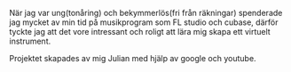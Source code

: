 När jag var ung(tonåring) och bekymmerlös(fri från räkningar) spenderade jag mycket av min tid på musikprogram som FL studio och cubase, därför tyckte jag att det vore intressant och roligt att lära mig skapa ett virtuelt instrument.

Projektet skapades av mig Julian med hjälp av google och youtube.

